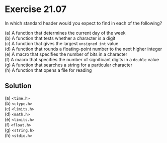 # Exercise 21.07

In which standard header would you expect to find in each of the following?

(a) A function that determines the current day of the week  
(b) A function that tests whether a character is a digit  
(c) A function that gives the largest `unsigned int` value  
(d) A function that rounds a floating-point number to the next higher integer  
(e) A macro that specifies the number of bits in a character  
(f) A macro that specifies the number of significant digits in a `double` value  
(g) A function that searches a string for a particular character  
(h) A function that opens a file for reading  

## Solution

(a) `<time.h>`  
(b) `<ctype.h>`  
(c) `<limits.h>`  
(d) `<math.h>`  
(e) `<limits.h>`  
(f) `<float.h>`  
(g) `<string.h>`  
(h) `<stdio.h>`  
